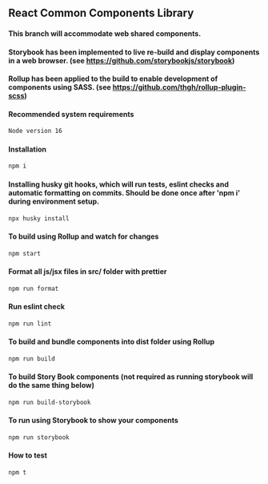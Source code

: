 ## React Common Components Library

#### This branch will accommodate web shared components.
#### Storybook has been implemented to live re-build and display components in a web browser. (see https://github.com/storybookjs/storybook)
#### Rollup has been applied to the build to enable development of components using SASS. (see https://github.com/thgh/rollup-plugin-scss)

#### Recommended system requirements

```bash
Node version 16
```

#### Installation

```bash
npm i
```

#### Installing husky git hooks, which will run tests, eslint checks and automatic formatting on commits. Should be done once after 'npm i' during environment setup.

```bash
npx husky install
```

#### To build using Rollup and watch for changes

```bash
npm start
```

#### Format all js/jsx files in src/ folder with prettier

```bash
npm run format
```

#### Run eslint check

```bash
npm run lint
```

#### To build and bundle components into dist folder using Rollup

```bash
npm run build
```

#### To build Story Book components (not required as running storybook will do the same thing below)

```bash
npm run build-storybook
```

#### To run using Storybook to show your components

```bash
npm run storybook
```

#### How to test

```
npm t
```

